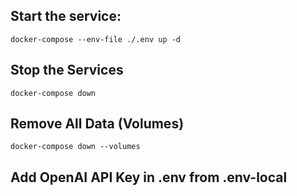 ## Start the service:
```
docker-compose --env-file ./.env up -d
```

## Stop the Services
```
docker-compose down
```

## Remove All Data (Volumes)
```
docker-compose down --volumes
```

## Add OpenAI API Key in .env from .env-local